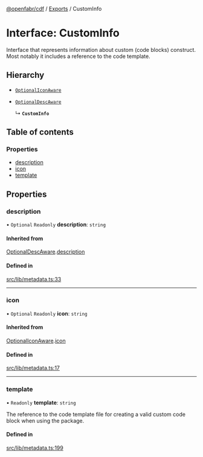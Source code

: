 [@openfabr/cdf](../README.md) / [Exports](../modules.md) / CustomInfo

# Interface: CustomInfo

Interface that represents information about custom (code blocks) construct.
Most notably it includes a reference to the code template.

## Hierarchy

- [`OptionalIconAware`](OptionalIconAware.md)

- [`OptionalDescAware`](OptionalDescAware.md)

  ↳ **`CustomInfo`**

## Table of contents

### Properties

- [description](CustomInfo.md#description)
- [icon](CustomInfo.md#icon)
- [template](CustomInfo.md#template)

## Properties

### description

• `Optional` `Readonly` **description**: `string`

#### Inherited from

[OptionalDescAware](OptionalDescAware.md).[description](OptionalDescAware.md#description)

#### Defined in

[src/lib/metadata.ts:33](https://github.com/openfabr/cdf/blob/18ec52e/core/typescript/src/lib/metadata.ts#L33)

___

### icon

• `Optional` `Readonly` **icon**: `string`

#### Inherited from

[OptionalIconAware](OptionalIconAware.md).[icon](OptionalIconAware.md#icon)

#### Defined in

[src/lib/metadata.ts:17](https://github.com/openfabr/cdf/blob/18ec52e/core/typescript/src/lib/metadata.ts#L17)

___

### template

• `Readonly` **template**: `string`

The reference to the code template file for creating a valid custom code block when using the package.

#### Defined in

[src/lib/metadata.ts:199](https://github.com/openfabr/cdf/blob/18ec52e/core/typescript/src/lib/metadata.ts#L199)
